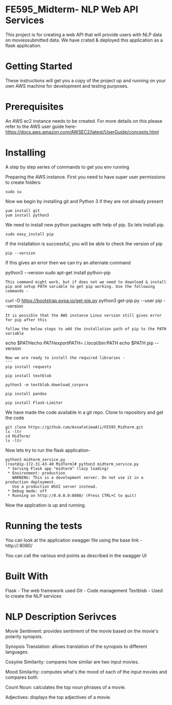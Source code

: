 # FE595_Midterm- NLP Web API Services

This project is for creating a web API that will provide users with NLP data on moviessubmitted data. We have crated & deployed this application as a flask application.

# Getting Started

These instructions will get you a copy of the project up and running on your own AWS machine for development and testing purposes.

# Prerequisites

An AWS ec2 instance needs to be created. For more details on this please refer to the AWS user guide here- https://docs.aws.amazon.com/AWSEC2/latest/UserGuide/concepts.html


# Installing
A step by step series of commands to get you env running

Preparing the AWS instance. First you need to have super user permissions to create folders:

```sudo su```

Now we begin by installing git and Python 3 if they are not already present
```
yum install git
yum install python3
```

We need to install new python packages with help of pip. So lets install pip.
```
sudo easy_install pip
```
If the installation is successful, you will be able to check the version of pip

```
pip --version
```
If this gives an error then we can try an alternate command


python3 --version
sudo apt-get install python-pip
```
This command might work, but if does not we need to download & install pip and setup PATH variable to get pip working. Use the following commands -
```
curl -O https://bootstrap.pypa.io/get-pip.py
python3 get-pip.py --user
pip --version
```
It is possible that the AWS instance Linux version still gives error for pip after this

follow the below steps to add the installation path of pip to the PATH variable
```
echo $PATHecho $PATH
export PATH=~/.local/bin:$PATH
echo $PATH
pip --version
```
Now we are ready to install the required libraries -
'''
pip install requests

pip install textblob

python3 -m textblob.download_corpora

pip install pandas

pip install Flask-Limiter
```
We have made the code available in a git repo. Clone to repository and get the code
```
git clone https://github.com/AsnaFatimaAli/FE595_Midterm.git
ls -ltr
cd MidTerm/
ls -ltr
```
Now lets try to run the flask application-
```
python3 midterm_service.py
[root@ip-172-31-43-40 MidTerm]# python3 midterm_service.py
 * Serving Flask app "midterm" (lazy loading)
 * Environment: production
   WARNING: This is a development server. Do not use it in a production deployment.
   Use a production WSGI server instead.
 * Debug mode: off
 * Running on http://0.0.0.0:8080/ (Press CTRL+C to quit)
```
Now the applcation is up and running.

# Running the tests
You can look at the application swagger file using the base link - http://:8080/

You can call the various end points as described in the swagger UI

# Built With

Flask - The web framework used
Git - Code management
Textblob - Used to create the NLP services

# NLP Description Serivces

Movie Sentiment: provides sentiment of the movie based on the movie's polarity synopsis.

Synopsis Translation: allows translation of the synopsis to different languages.

Cosyine Similarity: compares how similar are two input movies.

Mood Similarity: computes what's the mood of each of the input movies and compares both.

Count Noun: calculates the top noun phrases of a movie.

Adjectives: displays the top adjectives of a movie.

